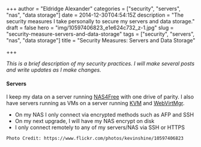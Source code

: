 +++
author = "Eldridge Alexander"
categories = ["security", "servers", "nas", "data storage"]
date = 2014-12-30T04:54:15Z
description = "The security measures I take personally to secure my servers and data storage."
draft = false
hero = "img/10597406823_e1e624c732_z-1.jpg"
slug = "security-measure-servers-and-data-storage"
tags = ["security", "servers", "nas", "data storage"]
title = "Security Measures: Servers and Data Storage"

+++

*This is a brief description of my security practices. I will make several posts and write updates as I make changes.*
#### Servers

I keep my data on a server running [NAS4Free](http://www.nas4free.org/) with one drive of parity. I also have servers running as VMs on a server running [KVM](http://www.linux-kvm.org/page/Main_Page) and [WebVirtMgr](http://www.webvirtmgr.net).

* On my NAS I only connect via encrypted methods such as AFP and SSH
* On my next upgrade, I will have my NAS encrypt on disk
* I only connect remotely to any of my servers/NAS via SSH or HTTPS

`Photo Credit: https://www.flickr.com/photos/kevinshine/10597406823`
